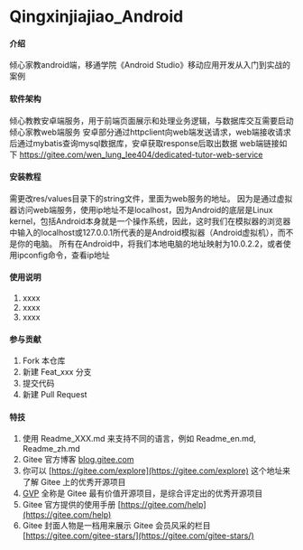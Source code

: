 # Qingxinjiajiao_Android

#### 介绍
倾心家教android端，移通学院《Android Studio》移动应用开发从入门到实战的案例

#### 软件架构
倾心教教安卓端服务，用于前端页面展示和处理业务逻辑，与数据库交互需要启动倾心家教web端服务
安卓部分通过httpclient向web端发送请求，web端接收请求后通过mybatis查询mysql数据库，安卓获取response后取出数据
web端链接如下
https://gitee.com/wen_lung_lee404/dedicated-tutor-web-service


#### 安装教程

需更改res/values目录下的string文件，里面为web服务的地址。
因为是通过虚拟器访问web端服务，使用ip地址不是localhost，因为Android的底层是Linux kernel，包括Android本身就是一个操作系统，因此，这时我们在模拟器的浏览器中输入的localhost或127.0.0.1所代表的是Android模拟器（Android虚拟机），而不是你的电脑。
所有在Android中，将我们本地电脑的地址映射为10.0.2.2，或者使用ipconfig命令，查看ip地址

#### 使用说明

1.  xxxx
2.  xxxx
3.  xxxx

#### 参与贡献

1.  Fork 本仓库
2.  新建 Feat_xxx 分支
3.  提交代码
4.  新建 Pull Request


#### 特技

1.  使用 Readme\_XXX.md 来支持不同的语言，例如 Readme\_en.md, Readme\_zh.md
2.  Gitee 官方博客 [blog.gitee.com](https://blog.gitee.com)
3.  你可以 [https://gitee.com/explore](https://gitee.com/explore) 这个地址来了解 Gitee 上的优秀开源项目
4.  [GVP](https://gitee.com/gvp) 全称是 Gitee 最有价值开源项目，是综合评定出的优秀开源项目
5.  Gitee 官方提供的使用手册 [https://gitee.com/help](https://gitee.com/help)
6.  Gitee 封面人物是一档用来展示 Gitee 会员风采的栏目 [https://gitee.com/gitee-stars/](https://gitee.com/gitee-stars/)
